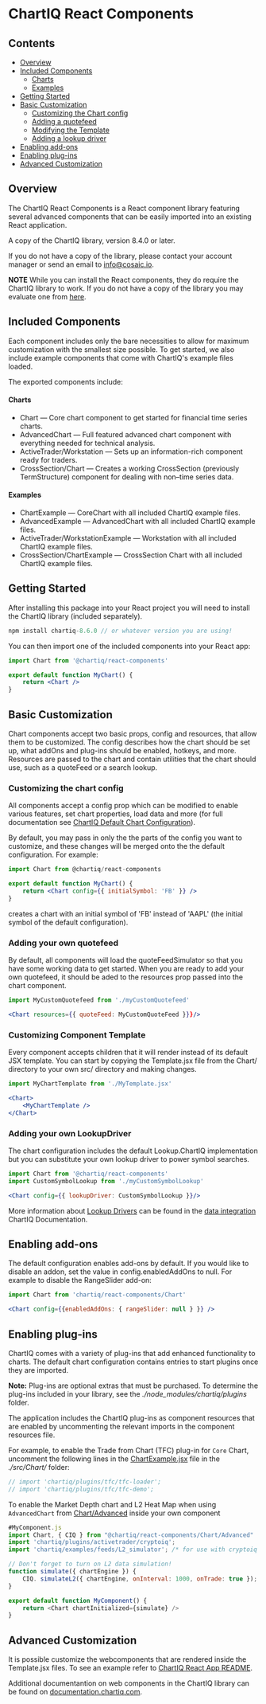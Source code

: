 # ChartIQ React Components

## Contents
- [Overview](#overview)
- [Included Components](#included-components)
  - [Charts](#charts)
  - [Examples](#examples)
- [Getting Started](#getting-started)
- [Basic Customization](#basic-customization)
  - [Customizing the Chart config](#customizing-the-chart-config)
  - [Adding a quotefeed](#adding-your-own-quotefeed)
  - [Modifying the Template](#customizing-component-template)
  - [Adding a lookup driver](#adding-your-own-lookupdriver)
- [Enabling add-ons](#enabling-add-ons)
- [Enabling plug-ins](#enabling-plug\-ins)
- [Advanced Customization](#advanced-customization)
## Overview

The ChartIQ React Components is a React component library featuring several advanced components that can be easily imported into an existing React application.

A copy of the ChartIQ library, version 8.4.0 or later.

If you do not have a copy of the library, please contact your account manager or send an email to <info@cosaic.io>.

**NOTE** While you can install the React components, they do require the ChartIQ library to work. If you do not have a copy of the library you may evaluate one from [here](https://cosaic.io/chartiq-sdk-library-download/).

## Included Components

Each component includes only the bare necessities to allow for maximum customization with the smallest size possible. To get started, we also include example components that come with ChartIQ's example files loaded.

The exported components include:

#### Charts

- Chart &mdash; Core chart component to get started for financial time series charts.
- AdvancedChart &mdash; Full featured advanced chart component with everything needed for technical analysis.
- ActiveTrader/Workstation &mdash; Sets up an information-rich component ready for traders.
- CrossSection/Chart &mdash; Creates a working CrossSection (previously TermStructure) component for dealing with non&ndash;time series data.

#### Examples
- ChartExample &mdash; CoreChart with all included ChartIQ example files.
- AdvancedExample &mdash; AdvancedChart with all included ChartIQ example files.
- ActiveTrader/WorkstationExample &mdash; Workstation with all included ChartIQ example files.
- CrossSection/ChartExample &mdash; CrossSection Chart with all included ChartIQ example files.


## Getting Started

After installing this package into your React project you will need to install the ChartIQ library (included separately).

```js
npm install chartiq-8.6.0 // or whatever version you are using!
```

You can then import one of the included components into your React app:

```jsx
import Chart from '@chartiq/react-components'

export default function MyChart() {
	return <Chart />
}

```

## Basic Customization

Chart components accept two basic props, config and resources, that allow them to be customized. The config describes how the chart should be set up, what addOns and plug-ins should be enabled, hotkeys, and more. Resources are passed to the chart and contain utilities that the chart should use, such as a quoteFeed or a search lookup.

### Customizing the chart config

All components accept a config prop which can be modified to enable various features, set chart properties, load data and more (for full documentation see [ChartIQ Default Chart Configuration](https://documentation.chartiq.com/tutorial-Chart%20Configuration.html)).

By default, you may pass in only the the parts of the config you want to customize, and these changes will be merged onto the the default configuration. For example:

```jsx
import Chart from @chartiq/react-components

export default function MyChart() {
	return <Chart config={{ initialSymbol: 'FB' }} />
}
```
creates a chart with an initial symbol of 'FB' instead of 'AAPL' (the initial symbol of the default configuration).

### Adding your own quotefeed

By default, all components will load the quoteFeedSimulator so that you have some working data to get started. When you are ready to add your own quotefeed, it should be aded to the resources prop passed into the chart component.
```jsx
import MyCustomQuotefeed from './myCustomQuotefeed'

<Chart resources={{ quoteFeed: MyCustomQuoteFeed }}}/>
```

### Customizing Component Template

Every component accepts children that it will render instead of its default JSX template. You can start by copying the Template.jsx file from the Chart/ directory to your own src/ directory and making changes.

```jsx
import MyChartTemplate from './MyTemplate.jsx'

<Chart>
	<MyChartTemplate />
</Chart>
```

### Adding your own LookupDriver

The chart configuration includes the default Lookup.ChartIQ implementation but you can substitute your own lookup driver to power symbol searches.

```jsx
import Chart from '@chartiq/react-components'
import CustomSymbolLookup from './myCustomSymbolLookup'

<Chart config={{ lookupDriver: CustomSymbolLookup }}/>
```

More information about [Lookup Drivers](https://documentation.chartiq.com/CIQ.ChartEngine.Driver.Lookup.html) can be found in the [data integration](https://documentation.chartiq.com/tutorial-DataIntegrationQuoteFeeds.html#main) ChartIQ Documentation.


## Enabling add-ons

The default configuration enables add-ons by default. If you would like to disable an addon, set the value in config.enabledAddOns to null. For example to disable the RangeSlider add-on:

```jsx
import Chart from 'chartiq/react-components/Chart'

<Chart config={{enabledAddOns: { rangeSlider: null } }} />

```
## Enabling plug-ins

ChartIQ comes with a variety of plug-ins that add enhanced functionality to charts. The default chart configuration contains entries to start plugins once they are imported.

**Note:** Plug-ins are optional extras that must be purchased. To determine the plug-ins included in your library, see the *./node_modules/chartiq/plugins* folder.

The application includes the ChartIQ plug-ins as component resources that are enabled by uncommenting the relevant imports in the component resources file.

For example, to enable the Trade from Chart (TFC) plug-in for `Core` Chart, uncomment the following lines in the [ChartExample.jsx](./src/Chart/ChartExample.jsx) file in the *./src/Chart/* folder:

```js
// import 'chartiq/plugins/tfc/tfc-loader';
// import 'chartiq/plugins/tfc/tfc-demo';

```

To enable the Market Depth chart and L2 Heat Map when using `AdvancedChart` from [Chart/Advanced](./src/Chart/Advanced.jsx) inside your own component 

```js
#MyComponent.js
import Chart, { CIQ } from "@chartiq/react-components/Chart/Advanced"
import 'chartiq/plugins/activetrader/cryptoiq';
import 'chartiq/examples/feeds/L2_simulator'; /* for use with cryptoiq */

// Don't forget to turn on L2 data simulation!
function simulate({ chartEngine }) {
    CIQ. simulateL2({ chartEngine, onInterval: 1000, onTrade: true });
}

export default function MyComponent() {
    return <Chart chartInitialized={simulate} />
}
```


## Advanced Customization

It is possible customize the webcomponents that are rendered inside the Template.jsx files. To see an example refer to [ChartIQ React App README](https://github.com/chartiq/chartiq-react-app/#customization).

Additional documentantion on web components in the ChartIQ library can be found on [documentation.chartiq.com](https://documentation.chartiq.com/tutorial-Web%20Component%20Interface.html).